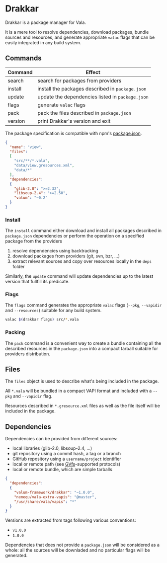 # Drakkar

Drakkar is a package manager for Vala.

It is a mere tool to resolve dependencies, download packages, bundle sources
and resources, and generate appropriate `valac` flags that can be easily
integrated in any build system.

## Commands

Command | Effect
------- | ------
search  | search for packages from providers
install | install the packages described in `package.json`
update  | update the dependencies listed in `package.json`
flags   | generate `valac` flags
pack    | pack the files described in `package.json`
version | print Drakkar's version and exit

The package specification is compatible with npm's
[package.json](https://docs.npmjs.com/files/package.json).

```json
{
  "name": "view",
  "files":
  [
    "src/**/*.vala",
    "data/view.gresources.xml",
    "data/*"
  ],
  "dependencies":
  {
    "glib-2.0": ">=2.32",
    "libsoup-2.4": ">=2.50",
    "valum": "~0.2"
  }
}
```

### Install

The `install` command either download and install all packages described in
`package.json` dependencies or perform the operation on a specified package
from the providers

 1. resolve dependencies using backtracking
 2. download packages from providers (git, svn, bzr, ...)
 3. extract relevant sources and copy over resources locally in the `deps`
    folder

Similarly, the `update` command will update dependencies up to the latest
version that fullfill its predicate.

### Flags

The `flags` command generates the appropriate `valac` flags (`--pkg`,
`--vapidir` and `--resources`) suitable for any build system.

```bash
valac $(drakkar flags) src/*.vala
```

### Packing

The `pack` command is a convenient way to create a bundle containing all the
described resources in the `package.json` into a compact tarball suitable for
providers distribution.

## Files

The `files` object is used to describe what's being included in the package.

All `*.vala` will be bundled in a compact VAPI format and included with
a `--pkg` and `--vapidir` flag.

Resources described in `*.gresource.xml` files as well as the file itself will
be included in the package.

## Dependencies

Dependencies can be provided from different sources:

 - local libraries (glib-2.0, libsoup-2.4, ...)
 - git repository using a commit hash, a tag or a branch
 - GitHub repository using a `username/project` identifier
 - local or remote path (see [GVfs](https://wiki.gnome.org/Projects/gvfs)-supported protocols)
 - local or remote bundle, which are simple tarballs

```json
{
  "dependencies":
  {
    "valum-framework/drakkar": "~1.0.0",
    "nemequ/vala-extra-vapis": "@master",
    "/usr/share/vala/vapis": "*"
  }
}
```

Versions are extracted from tags following various conventions:

 - `v1.0.0`
 - `1.0.0`

Dependencies that does not provide a `package.json` will be considered as
a whole: all the sources will be downladed and no particular flags will be
generated.

